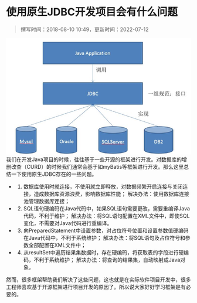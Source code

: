 # 使用原生JDBC开发项目会有什么问题

> 撰写时间：2018-08-10 10:49，更新时间：2022-07-12

![timg.jpeg](../img/06-01.jpeg)
我们在开发Java项目的时候，往往基于一些开源的框架进行开发。对数据库的增删改查（CURD）的时候我们通常会基于如myBatis等框架进行开发。那么这里总结一下使用原生JDBC存在的一些问题。

- 1. 数据库使用时就连接，不使用就立即释放，对数据频繁开启连接与关闭连接，造成数据库资源浪费，影响数据库性能；
解决办法：使用数据库连接池管理数据库连接；

- 2. SQL语句硬编码在Java代码中，如果SQL语句需要更改，需要重编译Java代码，不利于维护；
解决办法：将SQL语句配置在XML文件中，即使SQL变化，不需要对Java代码进行重编译。

- 3. 向PreparedStatement中设置参数，对占位符号位置和设置参数值硬编码在Java代码中，不利于系统维护；
解决办法：将SQL语句及占位符号和参数全部配置在XML文件中；

- 4. 从resultSet中遍历结果集数据时，存在硬编码，将获取表的字段进行硬编码，不利于系统维护；
解决办法：将查询的结果集，自动映射成Java对象。

然而，很多框架帮助我们解决了这些问题，这也就是在实际软件项目开发中，很多工程师喜欢基于开源框架进行项目开发的原因了。所以说大家好好学习框架是有必要的。
